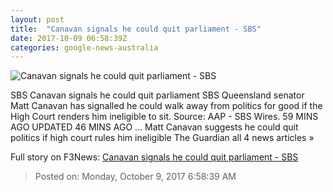 ```yaml
---
layout: post
title:  "Canavan signals he could quit parliament - SBS"
date: 2017-10-09 06:58:39Z
categories: google-news-australia
---
```


![Canavan signals he could quit parliament - SBS](http://www.sbs.com.au/news/sites/sbs.com.au.news/files/20170511001305541355-original.jpg)

SBS Canavan signals he could quit parliament SBS Queensland senator Matt Canavan has signalled he could walk away from politics for good if the High Court renders him ineligible to sit. Source: AAP - SBS Wires. 59 MINS AGO UPDATED 46 MINS AGO ... Matt Canavan suggests he could quit politics if high court rules him ineligible The Guardian all 4 news articles »


Full story on F3News: [Canavan signals he could quit parliament - SBS](http://www.f3nws.com/n/tkqYGG)

> Posted on: Monday, October 9, 2017 6:58:39 AM
